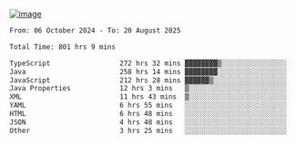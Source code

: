 
[![image](https://github.com/user-attachments/assets/3e37fcfd-5657-4b9d-95f6-80b564699e3f)](https://ayushmaurya.vercel.app)

<!--START_SECTION:waka-->

```txt
From: 06 October 2024 - To: 20 August 2025

Total Time: 801 hrs 9 mins

TypeScript                 272 hrs 32 mins ▓▓▓▓▓▓▓▓▒░░░░░░░░░░░░░░░░   33.87 %
Java                       258 hrs 14 mins ▓▓▓▓▓▓▓▓░░░░░░░░░░░░░░░░░   32.10 %
JavaScript                 212 hrs 28 mins ▓▓▓▓▓▓▒░░░░░░░░░░░░░░░░░░   26.41 %
Java Properties            12 hrs 3 mins   ▒░░░░░░░░░░░░░░░░░░░░░░░░   01.50 %
XML                        11 hrs 43 mins  ▒░░░░░░░░░░░░░░░░░░░░░░░░   01.46 %
YAML                       6 hrs 55 mins   ░░░░░░░░░░░░░░░░░░░░░░░░░   00.86 %
HTML                       6 hrs 48 mins   ░░░░░░░░░░░░░░░░░░░░░░░░░   00.85 %
JSON                       4 hrs 48 mins   ░░░░░░░░░░░░░░░░░░░░░░░░░   00.60 %
Other                      3 hrs 25 mins   ░░░░░░░░░░░░░░░░░░░░░░░░░   00.43 %
```

<!--END_SECTION:waka-->

<!--
**the-t3ch-wizard/the-t3ch-wizard** is a ✨ _special_ ✨ repository because its `README.md` (this file) appears on your GitHub profile.

Here are some ideas to get you started:

- 🔭 I’m currently working on ...
- 🌱 I’m currently learning ...
- 👯 I’m looking to collaborate on ...
- 🤔 I’m looking for help with ...
- 💬 Ask me about ...
- 📫 How to reach me: ...
- 😄 Pronouns: ...
- ⚡ Fun fact: ...
-->
